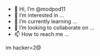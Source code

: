 - 👋 Hi, I’m @modpod11
- 👀 I’m interested in ...
- 🌱 I’m currently learning ...
- 💞️ I’m looking to collaborate on ...
- 📫 How to reach me ...

<!---
modpod11/modpod11 is a ✨ special ✨ repository because its `README.md` (this file) appears on your GitHub profile.
You can click the Preview link to take a look at your changes.
---> im hacker=2@

